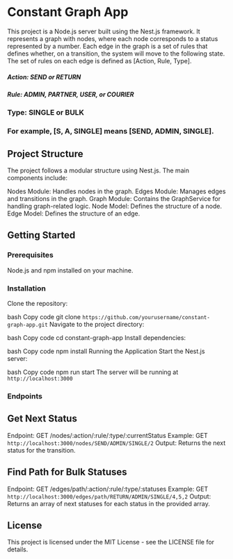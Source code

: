 # Constant Graph App

This project is a Node.js server built using the Nest.js framework. It represents a graph with nodes, where each node corresponds to a status represented by a number. Each edge in the graph is a set of rules that defines whether, on a transition, the system will move to the following state. The set of rules on each edge is defined as [Action, Rule, Type].

##### Action: SEND or RETURN
##### Rule: ADMIN, PARTNER, USER, or COURIER
### Type: SINGLE or BULK
### For example, [S, A, SINGLE] means [SEND, ADMIN, SINGLE].

## Project Structure

The project follows a modular structure using Nest.js. The main components include:

Nodes Module: Handles nodes in the graph.
Edges Module: Manages edges and transitions in the graph.
Graph Module: Contains the GraphService for handling graph-related logic.
Node Model: Defines the structure of a node.
Edge Model: Defines the structure of an edge.


## Getting Started


### Prerequisites

Node.js and npm installed on your machine.

### Installation

Clone the repository:

bash
Copy code
git clone `https://github.com/yourusername/constant-graph-app.git`
Navigate to the project directory:

bash
Copy code
cd constant-graph-app
Install dependencies:

bash
Copy code
npm install
Running the Application
Start the Nest.js server:

bash
Copy code
npm run start
The server will be running at `http://localhost:3000`

### Endpoints

## Get Next Status
Endpoint: GET /nodes/:action/:rule/:type/:currentStatus
Example: GET `http://localhost:3000/nodes/SEND/ADMIN/SINGLE/2`
Output: Returns the next status for the transition.

## Find Path for Bulk Statuses

Endpoint: GET /edges/path/:action/:rule/:type/:statuses
Example: GET `http://localhost:3000/edges/path/RETURN/ADMIN/SINGLE/4,5,2`
Output: Returns an array of next statuses for each status in the provided array.


## License

This project is licensed under the MIT License - see the LICENSE file for details.

